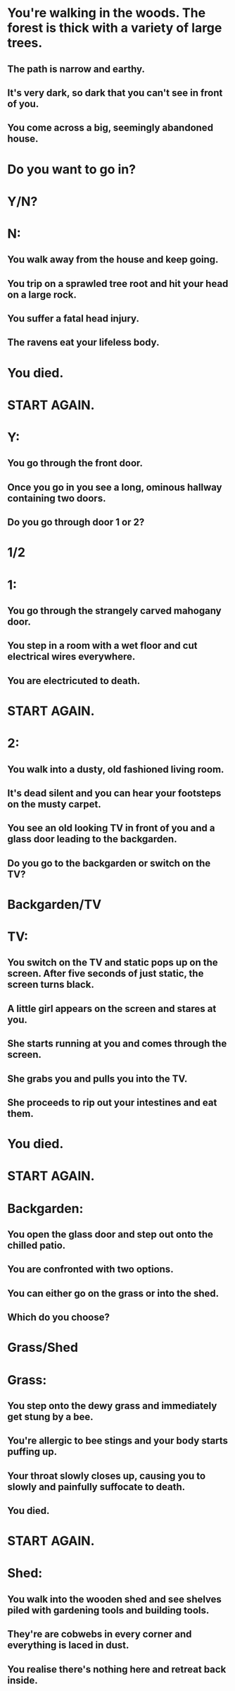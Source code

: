 # You're walking in the woods. The forest is thick with a variety of large trees. 
## The path is narrow and earthy.
## It's very dark, so dark that you can't see in front of you.
## You come across a big, seemingly abandoned house.
# Do you want to go in?
# Y/N?

# N:
## You walk away from the house and keep going. 
## You trip on a sprawled tree root and hit your head on a large rock. 
## You suffer a fatal head injury.
## The ravens eat your lifeless body.
# You died.
# START AGAIN.

# Y:
## You go through the front door. 
## Once you go in you see a long, ominous hallway containing two doors. 
## Do you go through door 1 or 2?
# 1/2

# 1:
## You go through the strangely carved mahogany door.
## You step in a room with a wet floor and cut electrical wires everywhere.
## You are electricuted to death.
# START AGAIN.

# 2:
## You walk into a dusty, old fashioned living room.
## It's dead silent and you can hear your footsteps on the musty carpet.
## You see an old looking TV in front of you and a glass door leading to the backgarden.
## Do you go to the backgarden or switch on the TV?
# Backgarden/TV

# TV:
## You switch on the TV and static pops up on the screen. After five seconds of just static, the screen turns black.
## A little girl appears on the screen and stares at you.
## She starts running at you and comes through the screen.
## She grabs you and pulls you into the TV.
## She proceeds to rip out your intestines and eat them.
# You died.
# START AGAIN.

# Backgarden:
## You open the glass door and step out onto the chilled patio. 
## You are confronted with two options. 
## You can either go on the grass or into the shed.
## Which do you choose?
# Grass/Shed

# Grass: 
## You step onto the dewy grass and immediately get stung by a bee.
## You're allergic to bee stings and your body starts puffing up.
## Your throat slowly closes up, causing you to slowly and painfully suffocate to death.
## You died.
# START AGAIN.

# Shed:
## You walk into the wooden shed and see shelves piled with gardening tools and building tools.
## They're are cobwebs in every corner and everything is laced in dust.
## You realise there's nothing here and retreat back inside.

